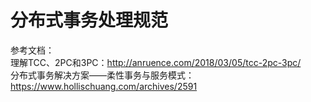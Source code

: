 # 分布式事务处理规范

参考文档：  
理解TCC、2PC和3PC：http://anruence.com/2018/03/05/tcc-2pc-3pc/  
分布式事务解决方案——柔性事务与服务模式：https://www.hollischuang.com/archives/2591  